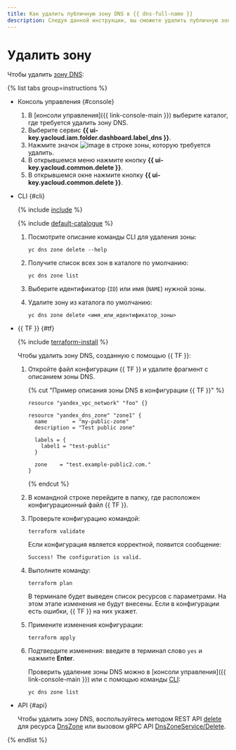 ```yaml
---
title: Как удалить публичную зону DNS в {{ dns-full-name }}
description: Следуя данной инструкции, вы сможете удалить публичную зону DNS.
---
```


# Удалить зону

Чтобы удалить [зону DNS](../concepts/dns-zone.md):

{% list tabs group=instructions %}

- Консоль управления {#console}

  1. В [консоли управления]({{ link-console-main }}) выберите каталог, где требуется удалить зону DNS.
  1. Выберите сервис **{{ ui-key.yacloud.iam.folder.dashboard.label_dns }}**.
  1. Нажмите значок ![image](../../_assets/console-icons/ellipsis.svg) в строке зоны, которую требуется удалить.
  1. В открывшемся меню нажмите кнопку **{{ ui-key.yacloud.common.delete }}**.
  1. В открывшемся окне нажмите кнопку **{{ ui-key.yacloud.common.delete }}**.

- CLI {#cli}

  {% include [include](../../_includes/cli-install.md) %}

  {% include [default-catalogue](../../_includes/default-catalogue.md) %}

  1. Посмотрите описание команды CLI для удаления зоны:

      ```
      yc dns zone delete --help
      ```
  1. Получите список всех зон в каталоге по умолчанию:

      ```
      yc dns zone list
      ```
  1. Выберите идентификатор (`ID`) или имя (`NAME`) нужной зоны.
  1. Удалите зону из каталога по умолчанию:

      ```
      yc dns zone delete <имя_или_идентификатор_зоны>
      ```

- {{ TF }} {#tf}

  {% include [terraform-install](../../_includes/terraform-install.md) %}

  Чтобы удалить зону DNS, созданную с помощью {{ TF }}:

  1. Откройте файл конфигурации {{ TF }} и удалите фрагмент с описанием зоны DNS.

     {% cut "Пример описания зоны DNS в конфигурации {{ TF }}" %}

     ```hcl
     resource "yandex_vpc_network" "foo" {}
     
     resource "yandex_dns_zone" "zone1" {
       name        = "my-public-zone"
       description = "Test public zone"
     
       labels = {
         label1 = "test-public"
       }
     
       zone    = "test.example-public2.com."
     }
     ```

     {% endcut %}

  1. В командной строке перейдите в папку, где расположен конфигурационный файл {{ TF }}.

  1. Проверьте конфигурацию командой:
     ```
     terraform validate
     ```
     
     Если конфигурация является корректной, появится сообщение:
     
     ```
     Success! The configuration is valid.
     ```

  1. Выполните команду:
     ```
     terraform plan
     ```
  
     В терминале будет выведен список ресурсов с параметрами. На этом этапе изменения не будут внесены. Если в конфигурации есть ошибки, {{ TF }} на них укажет.

  1. Примените изменения конфигурации:
     ```
     terraform apply
     ```
     
  1. Подтвердите изменения: введите в терминал слово `yes` и нажмите **Enter**.

     Проверить удаление зоны DNS можно в [консоли управления]({{ link-console-main }}) или с помощью команды [CLI](../../cli/quickstart.md):

     ```
     yc dns zone list
     ```

- API {#api}

  Чтобы удалить зону DNS, воспользуйтесь методом REST API [delete](../api-ref/DnsZone/delete.md) для ресурса [DnsZone](../api-ref/DnsZone/index.md) или вызовом gRPC API [DnsZoneService/Delete](../api-ref/grpc/dns_zone_service.md#Delete).

{% endlist %}
